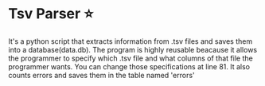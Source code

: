 # Tsv Parser ⭐️

It's a python script that extracts information from .tsv files and saves them into a database(data.db). The program is highly reusable beacause it allows the programmer to specify which .tsv file and what columns of that file the programmer wants. You can change those specifications at line 81. It also counts errors and saves them in the table named 'errors'
